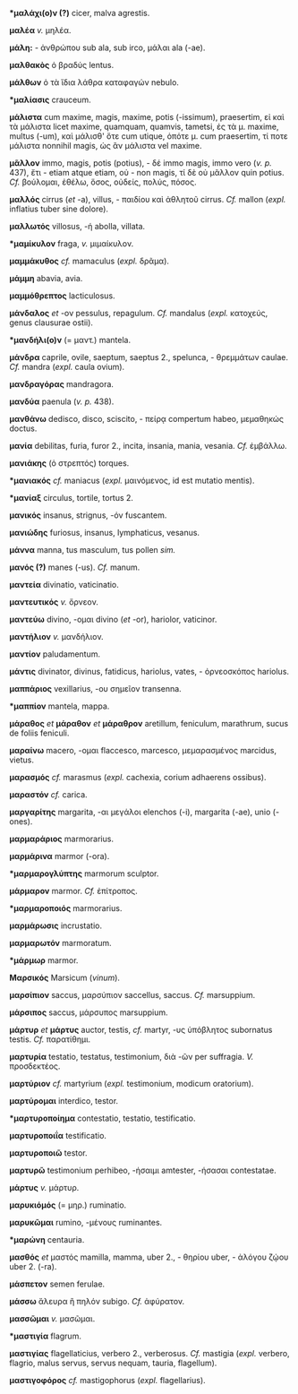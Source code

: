**\*μαλάχι(ο)ν (?)** cicer, malva agrestis.

**μαλέα** *v.* μηλέα.

**μάλη:** - ἀνθρώπου sub ala, sub irco, μάλαι ala (-ae).

**μαλθακὸς** ὁ βραδύς lentus.

**μάλθων** ὁ τὰ ἴδια λάθρα καταφαγών nebulo.

**\*μαλίασις** crauceum.

**μάλιστα** cum maxime, magis, maxime, potis (-issimum), praesertim, εἰ
καὶ τὰ μάλιστα licet maxime, quamquam, quamvis, tametsi, ἐς τὰ μ.
maxime, multus (-um), καὶ μάλισθ' ὅτε cum utique, ὁπότε μ. cum
praesertim, τί ποτε μάλιστα nonnihil magis, ὡς ἂν μάλιστα vel maxime.

**μᾶλλον** immo, magis, potis (potius), - δέ immo magis, immo vero (*v.
p.* 437), ἔτι - etiam atque etiam, οὐ - non magis, τί δὲ οὐ μᾶλλον quin
potius. *Cf.* βούλομαι, ἐθέλω, ὅσος, οὐδείς, πολύς, πόσος.

**μαλλός** cirrus (*et* -a), villus, - παιδίου καὶ ἀθλητοῦ cirrus. *Cf.*
mallon (*expl.* inflatius tuber sine dolore).

**μαλλωτός** villosus, -ή abolla, villata.

**\*μαμίκυλον** fraga, *v.* μιμαίκυλον.

**μαμμάκυθος** *cf.* mamaculus (*expl.* δρᾶμα).

**μάμμη** abavia, avia.

**μαμμόθρεπτος** lacticulosus.

**μάνδαλος** *et* -ον pessulus, repagulum. *Cf.* mandalus (*expl.*
κατοχεύς, genus clausurae ostii).

**\*μανδήλι(ο)ν** (= μαντ.) mantela.

**μάνδρα** caprile, ovile, saeptum, saeptus 2., spelunca, - θρεμμάτων
caulae. *Cf.* mandra (*expl.* caula ovium).

**μανδραγόρας** mandragora.

**μανδύα** paenula (*v. p.* 438).

**μανθάνω** dedisco, disco, sciscito, - πείρᾳ compertum habeo, μεμαθηκώς
doctus.

**μανία** debilitas, furia, furor 2., incita, insania, mania, vesania.
*Cf.* ἐμβάλλω.

**μανιάκης** (ὁ στρεπτός) torques.

**\*μανιακός** *cf.* maniacus (*expl.* μαινόμενος, id est mutatio
mentis).

**\*μανίαξ** circulus, tortile, tortus 2.

**μανικός** insanus, strignus, -όν fuscantem.

**μανιώδης** furiosus, insanus, lymphaticus, vesanus.

**μάννα** manna, tus masculum, tus pollen *sim.*

**μανός (?)** manes (-us). *Cf.* manum.

**μαντεία** divinatio, vaticinatio.

**μαντευτικός** *v.* ὄρνεον.

**μαντεύω** divino, -ομαι divino (*et* -or), hariolor, vaticinor.

**μαντήλιον** *v.* μανδήλιον.

**μαντίον** paludamentum.

**μάντις** divinator, divinus, fatidicus, hariolus, vates, - ὀρνεοσκόπος
hariolus.

**μαππάριος** vexillarius, -ου σημεῖον transenna.

**\*μαππίον** mantela, mappa.

**μάραθος** *et* **μάραθον** *et* **μάραθρον** aretillum, feniculum,
marathrum, sucus de foliis feniculi.

**μαραίνω** macero, -ομαι flaccesco, marcesco, μεμαρασμένος marcidus,
vietus.

**μαρασμός** *cf.* marasmus (*expl.* cachexia, corium adhaerens
ossibus).

**μαραστόν** *cf.* carica.

**μαργαρίτης** margarita, -αι μεγάλοι elenchos (-i), margarita (-ae),
unio (-ones).

**μαρμαράριος** marmorarius.

**μαρμάρινα** marmor (-ora).

**\*μαρμαρογλύπτης** marmorum sculptor.

**μάρμαρον** marmor. *Cf.* ἐπίτροπος.

**\*μαρμαροποιός** marmorarius.

**μαρμάρωσις** incrustatio.

**μαρμαρωτόν** marmoratum.

**\*μάρμωρ** marmor.

**Μαρσικός** Marsicum (*vinum*).

**μαρσίπιον** saccus, μαρσύπιον saccellus, saccus. *Cf.* marsuppium.

**μάρσιπος** saccus, μάρσυπος marsuppium.

**μάρτυρ** *et* **μάρτυς** auctor, testis, *cf.* martyr, -υς ὑπόβλητος
subornatus testis. *Cf.* παρατίθημι.

**μαρτυρία** testatio, testatus, testimonium, διὰ -ῶν per suffragia.
*V.* προσδεκτέος.

**μαρτύριον** *cf.* martyrium (*expl.* testimonium, modicum oratorium).

**μαρτύρομαι** interdico, testor.

**\*μαρτυροποίημα** contestatio, testatio, testificatio.

**μαρτυροποιΐα** testificatio.

**μαρτυροποιῶ** testor.

**μαρτυρῶ** testimonium perhibeo, -ήσαιμι amtester, -ήσασαι contestatae.

**μάρτυς** *v.* μάρτυρ.

**μαρυκιόμός** (= μηρ.) ruminatio.

**μαρυκῶμαι** rumino, -μένους ruminantes.

**\*μαρώνη** centauria.

**μασθός** *et* μαστός mamilla, mamma, uber 2., - θηρίου uber, - ἀλόγου
ζῴου uber 2. (-ra).

**μάσπετον** semen ferulae.

**μάσσω** ἄλευρα ἢ πηλόν subigo. *Cf.* ἀφύρατον.

**μασσῶμαι** *v.* μασῶμαι.

**\*μαστιγία** flagrum.

**μαστιγίας** flagellaticius, verbero 2., verberosus. *Cf.* mastigia
(*expl.* verbero, flagrio, malus servus, servus nequam, tauria,
flagellum).

**μαστιγοφόρος** *cf.* mastigophorus (*expl.* flagellarius).
